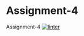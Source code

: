 # Assignment-4
Assignment-4
[![linter](https://github.com/<OWNER>/<REPOSITORY>/workflows/linter/badge.svg)](https://github.com/marketplace/actions/super-linter)
